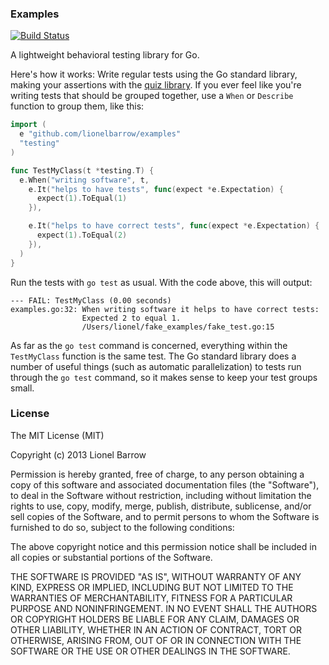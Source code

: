 ### Examples

[![Build Status](https://travis-ci.org/lionelbarrow/examples.png?branch=master)](https://travis-ci.org/lionelbarrow/examples)

A lightweight behavioral testing library for Go.

Here's how it works: Write regular tests using the Go standard library, making your assertions with the [quiz library](https://github.com/benmills/quiz). If you ever feel like you're writing tests that should be grouped together, use a `When` or `Describe` function to group them, like this:

```go
import (
  e "github.com/lionelbarrow/examples"
  "testing"
)

func TestMyClass(t *testing.T) {
  e.When("writing software", t,
    e.It("helps to have tests", func(expect *e.Expectation) {
      expect(1).ToEqual(1)
    }),

    e.It("helps to have correct tests", func(expect *e.Expectation) {
      expect(1).ToEqual(2)
    }),
  )
}
```

Run the tests with `go test` as usual. With the code above, this will output:

```
--- FAIL: TestMyClass (0.00 seconds)
examples.go:32: When writing software it helps to have correct tests:
                Expected 2 to equal 1.
                /Users/lionel/fake_examples/fake_test.go:15
```

As far as the `go test` command is concerned, everything within the `TestMyClass` function is the same test. The Go standard library does a number of useful things (such as automatic parallelization) to tests run through the `go test` command, so it makes sense to keep your test groups small.

### License

The MIT License (MIT)

Copyright (c) 2013 Lionel Barrow

Permission is hereby granted, free of charge, to any person obtaining a copy
of this software and associated documentation files (the "Software"), to deal
in the Software without restriction, including without limitation the rights
to use, copy, modify, merge, publish, distribute, sublicense, and/or sell
copies of the Software, and to permit persons to whom the Software is
furnished to do so, subject to the following conditions:

The above copyright notice and this permission notice shall be included in
all copies or substantial portions of the Software.

THE SOFTWARE IS PROVIDED "AS IS", WITHOUT WARRANTY OF ANY KIND, EXPRESS OR
IMPLIED, INCLUDING BUT NOT LIMITED TO THE WARRANTIES OF MERCHANTABILITY,
FITNESS FOR A PARTICULAR PURPOSE AND NONINFRINGEMENT. IN NO EVENT SHALL THE
AUTHORS OR COPYRIGHT HOLDERS BE LIABLE FOR ANY CLAIM, DAMAGES OR OTHER
LIABILITY, WHETHER IN AN ACTION OF CONTRACT, TORT OR OTHERWISE, ARISING FROM,
OUT OF OR IN CONNECTION WITH THE SOFTWARE OR THE USE OR OTHER DEALINGS IN
THE SOFTWARE.
